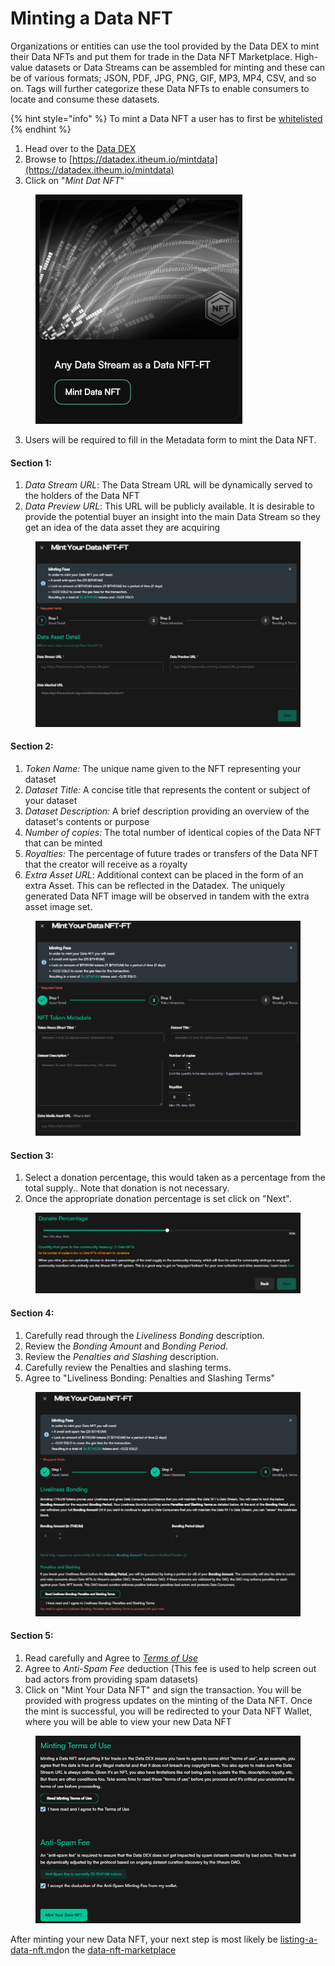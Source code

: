 # Minting a Data NFT

Organizations or entities can use the tool provided by the Data DEX to mint their Data NFTs and put them for trade in the Data NFT Marketplace. High-value datasets or Data Streams can be assembled for minting and these can be of various formats; JSON, PDF, JPG, PNG, GIF, MP3, MP4, CSV, and so on. Tags will further categorize these Data NFTs to enable consumers to locate and consume these datasets.

{% hint style="info" %}
To mint a Data NFT a user has to first be [whitelisted](https://datadex.itheum.io/getwhitelisted)
{% endhint %}

1. Head over to the [Data DEX](https://datadex.itheum.io/)
2. Browse to [https://datadex.itheum.io/mintdata](https://datadex.itheum.io/mintdata)
3. Click on "_Mint Dat NFT_"

<figure><img src="../../../.gitbook/assets/image (1) (1) (1) (1) (1).png" alt="" width="331"><figcaption></figcaption></figure>

3. Users will be required to fill in the Metadata form to mint the Data NFT.

#### **Section 1:**

1. _Data Stream URL_: The Data Stream URL will be dynamically served to the holders of the Data NFT
2. _Data Preview URL_: This URL will be publicly available. It is desirable to provide the potential buyer an insight into the main Data Stream so they get an idea of the data asset they are acquiring&#x20;

<figure><img src="../../../.gitbook/assets/image (1) (1).png" alt=""><figcaption></figcaption></figure>

#### **Section 2:**

1. _Token Name:_ The unique name given to the NFT representing your dataset
2. _Dataset Title:_ A concise title that represents the content or subject of your dataset
3. _Dataset Description:_ A brief description providing an overview of the dataset's contents or purpose
4. _Number of copies:_ The total number of identical copies of the Data NFT that can be minted
5. _Royalties:_ The percentage of future trades or transfers of the Data NFT that the creator will receive as a royalty
6. _Extra Asset URL_: Additional context can be placed in the form of an extra Asset. This can be reflected in the Datadex. The uniquely generated Data NFT image will be observed in tandem with the extra asset image set.

<figure><img src="../../../.gitbook/assets/image (2).png" alt=""><figcaption></figcaption></figure>

#### **Section 3:**

1. Select a donation percentage, this would taken as a percentage from the total supply.. Note that donation is not necessary.
2. Once the appropriate donation percentage is set click on "Next".

<figure><img src="../../../.gitbook/assets/image.png" alt=""><figcaption></figcaption></figure>

#### **Section 4:**

1. Carefully read through the _Liveliness Bonding_ description.
2. Review the _Bonding Amount_ and _Bonding Period_.
3. Review the _Penalties and Slashing_ description.
4. Carefully review the Penalties and slashing terms.
5. Agree to "Liveliness Bonding: Penalties and Slashing Terms"

<figure><img src="../../../.gitbook/assets/image (1).png" alt=""><figcaption></figcaption></figure>

#### **Section 5:**

1. Read carefully and Agree to [_Terms of Use_](https://itheum.com/legal/datadex/termsofuse)
2. Agree to _Anti-Spam Fee_ deduction (This fee is used to help screen out bad actors from providing spam datasets)
3. Click on "Mint Your Data NFT" and sign the transaction. You will be provided with progress updates on the minting of the Data NFT. Once the mint is successful, you will be redirected to your Data NFT Wallet, where you will be able to view your new Data NFT

<figure><img src="../../../.gitbook/assets/image (2) (1).png" alt=""><figcaption></figcaption></figure>

After minting your new Data NFT, your next step is most likely be [listing-a-data-nft.md](../../data-nft-marketplace/listing-a-data-nft.md "mention")on the [data-nft-marketplace](../../data-nft-marketplace/ "mention")
